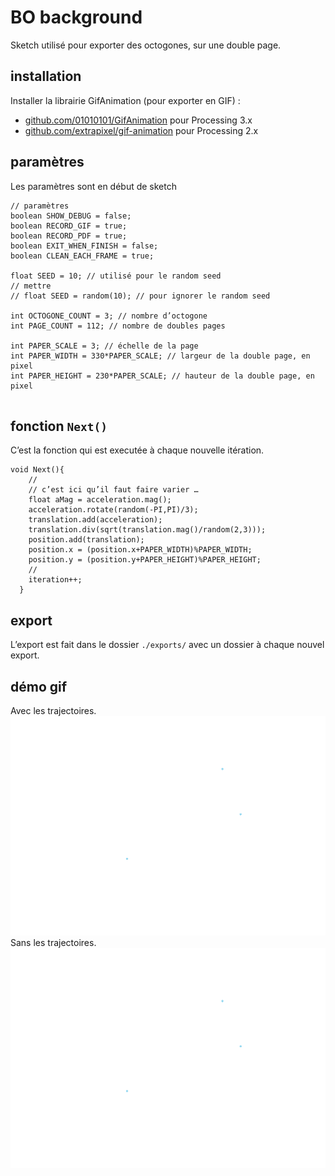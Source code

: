 # BO background

Sketch utilisé pour exporter des octogones, sur une double page.

## installation

Installer la librairie GifAnimation (pour exporter en GIF) :

- [github.com/01010101/GifAnimation](https://github.com/01010101/GifAnimation) pour Processing 3.x
- [github.com/extrapixel/gif-animation](https://github.com/extrapixel/gif-animation) pour Processing 2.x

## paramètres

Les paramètres sont en début de sketch

```Processing
// paramètres
boolean SHOW_DEBUG = false;
boolean RECORD_GIF = true;
boolean RECORD_PDF = true;
boolean EXIT_WHEN_FINISH = false;
boolean CLEAN_EACH_FRAME = true;

float SEED = 10; // utilisé pour le random seed
// mettre 
// float SEED = random(10); // pour ignorer le random seed

int OCTOGONE_COUNT = 3; // nombre d’octogone
int PAGE_COUNT = 112; // nombre de doubles pages

int PAPER_SCALE = 3; // échelle de la page
int PAPER_WIDTH = 330*PAPER_SCALE; // largeur de la double page, en pixel
int PAPER_HEIGHT = 230*PAPER_SCALE; // hauteur de la double page, en pixel


```

## fonction `Next()`

C’est la fonction qui est executée à chaque nouvelle itération.

```Processing
void Next(){ 
    // 
    // c’est ici qu’il faut faire varier …
    float aMag = acceleration.mag();
    acceleration.rotate(random(-PI,PI)/3);
    translation.add(acceleration);
    translation.div(sqrt(translation.mag()/random(2,3)));
    position.add(translation);
    position.x = (position.x+PAPER_WIDTH)%PAPER_WIDTH;
    position.y = (position.y+PAPER_HEIGHT)%PAPER_HEIGHT;
    //
    iteration++;
  }
```  
## export

L’export est fait dans le dossier `./exports/` avec un dossier à chaque nouvel export.

## démo gif

Avec les trajectoires. 
![with trails](demo-with-trails.gif)
Sans les trajectoires.
![without trails](demo-without-trails.gif)
